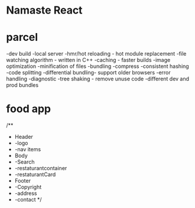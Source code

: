 # Namaste React

# parcel
-dev build
-local server
-hmr/hot reloading - hot module replacement
-file watching algorithm - written in C++
-caching - faster builds
-image optimization
-minification of files
-bundling
-compress
-consistent hashing
-code splitting
-differential bundling- support older browsers
-error handling
-diagnostic
-tree shaking - remove unuse code
-different dev and prod bundles

# food app
/**
 * Header
 *    -logo
 *    -nav items
 * Body
 *    -Search
 *    -restaturantcontainer
 *    -restaturantCard
 * Footer
 *    -Copyright
 *    -address
 *    -contact
 */